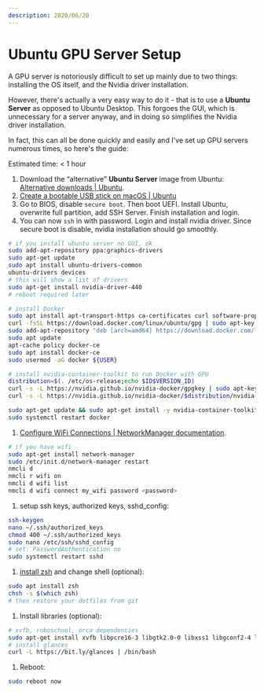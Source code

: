 ```yaml
---
description: 2020/06/20
---
```


# Ubuntu GPU Server Setup

A GPU server is notoriously difficult to set up mainly due to two things: installing the OS itself, and the Nvidia driver installation.

However, there's actually a very easy way to do it - that is to use a **Ubuntu Server** as opposed to Ubuntu Desktop. This forgoes the GUI, which is unnecessary for a server anyway, and in doing so simplifies the Nvidia driver installation.

In fact, this can all be done quickly and easily and I've set up GPU servers numerous times, so here's the guide:

Estimated time: &lt; 1 hour

1. Download the “alternative” **Ubuntu Server** image from Ubuntu: [Alternative downloads \| Ubuntu](https://ubuntu.com/download/alternative-downloads).
2. [Create a bootable USB stick on macOS \| Ubuntu](https://ubuntu.com/tutorials/tutorial-create-a-usb-stick-on-macos?_ga=2.258246282.1660341004.1581753207-683286975.1581753207#1-overview)
3. Go to BIOS, disable `secure boot`. Then boot UEFI. Install Ubuntu, overwrite full partition, add SSH Server. Finish installation and login.
4. You can now `ssh` in with password. Login and install nvidia driver. Since secure boot is disable, nvidia installation should go smoothly.

```bash
# if you install ubuntu server no GUI, ok
sudo add-apt-repository ppa:graphics-drivers
sudo apt-get update
sudo apt install ubuntu-drivers-common
ubuntu-drivers devices
# this will show a list of drivers
sudo apt-get install nvidia-driver-440
# reboot required later

# install Docker
sudo apt install apt-transport-https ca-certificates curl software-properties-common
curl -fsSL https://download.docker.com/linux/ubuntu/gpg | sudo apt-key add -
sudo add-apt-repository "deb [arch=amd64] https://download.docker.com/linux/ubuntu focal stable"
sudo apt update
apt-cache policy docker-ce
sudo apt install docker-ce
sudo usermod -aG docker ${USER}

# install nvidia-container-toolkit to run Docker with GPU
distribution=$(. /etc/os-release;echo $ID$VERSION_ID)
curl -s -L https://nvidia.github.io/nvidia-docker/gpgkey | sudo apt-key add -
curl -s -L https://nvidia.github.io/nvidia-docker/$distribution/nvidia-docker.list | sudo tee /etc/apt/sources.list.d/nvidia-docker.list

sudo apt-get update && sudo apt-get install -y nvidia-container-toolkit
sudo systemctl restart docker
```

1. [Configure WiFi Connections \| NetworkManager documentation](https://docs.ubuntu.com/core/en/stacks/network/network-manager/docs/configure-wifi-connections).

```bash
# if you have wifi
sudo apt-get install network-manager
sudo /etc/init.d/network-manager restart
nmcli d
nmcli r wifi on
nmcli d wifi list
nmcli d wifi connect my_wifi password <password>
```

1. setup ssh keys, authorized keys, sshd\_config:

```bash
ssh-keygen
nano ~/.ssh/authorized_keys
chmod 400 ~/.ssh/authorized_keys
sudo nano /etc/ssh/sshd_config
# set: PasswordAuthentication no
sudo systemctl restart sshd
```

1. [install zsh](https://github.com/ohmyzsh/ohmyzsh/wiki/Installing-ZSH#ubuntu-debian--derivatives-windows-10-wsl--native-linux-kernel-with-windows-10-build-1903) and change shell \(optional\):

```bash
sudo apt install zsh
chsh -s $(which zsh)
# then restore your dotfiles from git
```

1. Install libraries \(optional\):

```bash
# xvfb, roboschool, orca dependencies
sudo apt-get install xvfb libpcre16-3 libgtk2.0-0 libxss1 libgconf2-4 libnss3
# install glances
curl -L https://bit.ly/glances | /bin/bash
```

1. Reboot:

```bash
sudo reboot now
```

